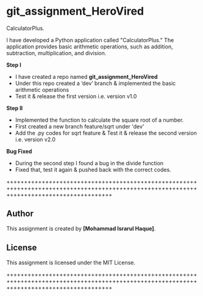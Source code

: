 # git_assignment_HeroVired
CalculatorPlus.

I have developed a Python application called "CalculatorPlus." The application provides basic arithmetic operations, such as addition, subtraction, multiplication, and division. 

**Step I**
 - I have created a repo named **git_assignment_HeroVired**
 - Under this repo created a ‘dev’ branch & implemented the basic arithmetic operations
 - Test it & release the first version i.e. version v1.0

**Step II**
  - Implemented the function to calculate the square root of a number.
  - First created a new branch feature/sqrt under 'dev'
  - Add the .py codes for sqrt feature & Test it & release the second version i.e. version v2.0

**Bug Fixed**
  - During the second step I found a bug in the divide function
  - Fixed that, test it again & pushed back with the correct codes.






















++++++++++++++++++++++++++++++++++++++++++++++++++++++++++++++++++++++++++++++++++++++++++++++++++++++++++++++++++++++++++++++++++++++++++

## Author

This assignment is created by **[Mohammad Israrul Haque]**.

## License

This assignment is licensed under the MIT License.
  
++++++++++++++++++++++++++++++++++++++++++++++++++++++++++++++++++++++++++++++++++++++++++++++++++++++++++++++++++++++++++++++++++++++++++
